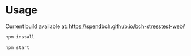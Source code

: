 # Usage

Current build available at: https://spendbch.github.io/bch-stresstest-web/

```sh
npm install
```

```sh
npm start
```